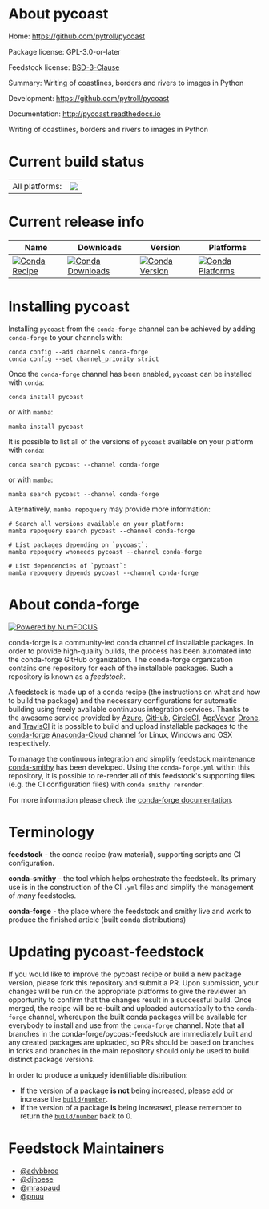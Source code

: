 About pycoast
=============

Home: https://github.com/pytroll/pycoast

Package license: GPL-3.0-or-later

Feedstock license: [BSD-3-Clause](https://github.com/conda-forge/pycoast-feedstock/blob/main/LICENSE.txt)

Summary: Writing of coastlines, borders and rivers to images in Python

Development: https://github.com/pytroll/pycoast

Documentation: http://pycoast.readthedocs.io

Writing of coastlines, borders and rivers to images in Python

Current build status
====================


<table><tr><td>All platforms:</td>
    <td>
      <a href="https://dev.azure.com/conda-forge/feedstock-builds/_build/latest?definitionId=3216&branchName=main">
        <img src="https://dev.azure.com/conda-forge/feedstock-builds/_apis/build/status/pycoast-feedstock?branchName=main">
      </a>
    </td>
  </tr>
</table>

Current release info
====================

| Name | Downloads | Version | Platforms |
| --- | --- | --- | --- |
| [![Conda Recipe](https://img.shields.io/badge/recipe-pycoast-green.svg)](https://anaconda.org/conda-forge/pycoast) | [![Conda Downloads](https://img.shields.io/conda/dn/conda-forge/pycoast.svg)](https://anaconda.org/conda-forge/pycoast) | [![Conda Version](https://img.shields.io/conda/vn/conda-forge/pycoast.svg)](https://anaconda.org/conda-forge/pycoast) | [![Conda Platforms](https://img.shields.io/conda/pn/conda-forge/pycoast.svg)](https://anaconda.org/conda-forge/pycoast) |

Installing pycoast
==================

Installing `pycoast` from the `conda-forge` channel can be achieved by adding `conda-forge` to your channels with:

```
conda config --add channels conda-forge
conda config --set channel_priority strict
```

Once the `conda-forge` channel has been enabled, `pycoast` can be installed with `conda`:

```
conda install pycoast
```

or with `mamba`:

```
mamba install pycoast
```

It is possible to list all of the versions of `pycoast` available on your platform with `conda`:

```
conda search pycoast --channel conda-forge
```

or with `mamba`:

```
mamba search pycoast --channel conda-forge
```

Alternatively, `mamba repoquery` may provide more information:

```
# Search all versions available on your platform:
mamba repoquery search pycoast --channel conda-forge

# List packages depending on `pycoast`:
mamba repoquery whoneeds pycoast --channel conda-forge

# List dependencies of `pycoast`:
mamba repoquery depends pycoast --channel conda-forge
```


About conda-forge
=================

[![Powered by
NumFOCUS](https://img.shields.io/badge/powered%20by-NumFOCUS-orange.svg?style=flat&colorA=E1523D&colorB=007D8A)](https://numfocus.org)

conda-forge is a community-led conda channel of installable packages.
In order to provide high-quality builds, the process has been automated into the
conda-forge GitHub organization. The conda-forge organization contains one repository
for each of the installable packages. Such a repository is known as a *feedstock*.

A feedstock is made up of a conda recipe (the instructions on what and how to build
the package) and the necessary configurations for automatic building using freely
available continuous integration services. Thanks to the awesome service provided by
[Azure](https://azure.microsoft.com/en-us/services/devops/), [GitHub](https://github.com/),
[CircleCI](https://circleci.com/), [AppVeyor](https://www.appveyor.com/),
[Drone](https://cloud.drone.io/welcome), and [TravisCI](https://travis-ci.com/)
it is possible to build and upload installable packages to the
[conda-forge](https://anaconda.org/conda-forge) [Anaconda-Cloud](https://anaconda.org/)
channel for Linux, Windows and OSX respectively.

To manage the continuous integration and simplify feedstock maintenance
[conda-smithy](https://github.com/conda-forge/conda-smithy) has been developed.
Using the ``conda-forge.yml`` within this repository, it is possible to re-render all of
this feedstock's supporting files (e.g. the CI configuration files) with ``conda smithy rerender``.

For more information please check the [conda-forge documentation](https://conda-forge.org/docs/).

Terminology
===========

**feedstock** - the conda recipe (raw material), supporting scripts and CI configuration.

**conda-smithy** - the tool which helps orchestrate the feedstock.
                   Its primary use is in the construction of the CI ``.yml`` files
                   and simplify the management of *many* feedstocks.

**conda-forge** - the place where the feedstock and smithy live and work to
                  produce the finished article (built conda distributions)


Updating pycoast-feedstock
==========================

If you would like to improve the pycoast recipe or build a new
package version, please fork this repository and submit a PR. Upon submission,
your changes will be run on the appropriate platforms to give the reviewer an
opportunity to confirm that the changes result in a successful build. Once
merged, the recipe will be re-built and uploaded automatically to the
`conda-forge` channel, whereupon the built conda packages will be available for
everybody to install and use from the `conda-forge` channel.
Note that all branches in the conda-forge/pycoast-feedstock are
immediately built and any created packages are uploaded, so PRs should be based
on branches in forks and branches in the main repository should only be used to
build distinct package versions.

In order to produce a uniquely identifiable distribution:
 * If the version of a package **is not** being increased, please add or increase
   the [``build/number``](https://docs.conda.io/projects/conda-build/en/latest/resources/define-metadata.html#build-number-and-string).
 * If the version of a package **is** being increased, please remember to return
   the [``build/number``](https://docs.conda.io/projects/conda-build/en/latest/resources/define-metadata.html#build-number-and-string)
   back to 0.

Feedstock Maintainers
=====================

* [@adybbroe](https://github.com/adybbroe/)
* [@djhoese](https://github.com/djhoese/)
* [@mraspaud](https://github.com/mraspaud/)
* [@pnuu](https://github.com/pnuu/)

